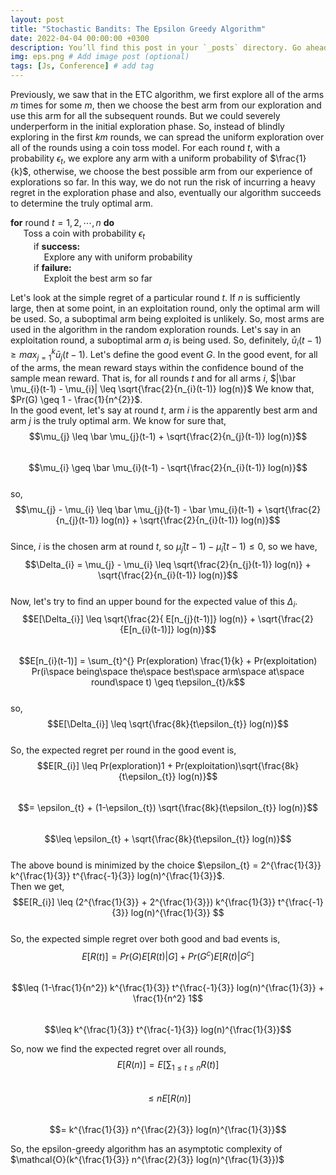 ```yaml
---
layout: post
title: "Stochastic Bandits: The Epsilon Greedy Algorithm"
date: 2022-04-04 00:00:00 +0300
description: You’ll find this post in your `_posts` directory. Go ahead and edit it and re-build the site to see your changes. # Add post description (optional)
img: eps.png # Add image post (optional)
tags: [Js, Conference] # add tag
---
```


Previously, we saw that in the ETC algorithm, we first explore all of the arms $m$ times for some $m$, then we choose the best arm from our exploration and use this arm for all the subsequent rounds. But we could severely underperform in the initial exploration phase. So, instead of blindly exploring in the first $km$ rounds, we can spread the uniform exploration over all of the rounds using a coin toss model. For each round $t$, with a probability $\epsilon_{t}$, we explore any arm with a uniform probability of $\frac{1}{k}$, otherwise, we choose the best possible arm from our experience of explorations so far. In this way, we do not run the risk of incurring a heavy regret in the exploration phase and also, eventually our algorithm succeeds to determine the truly optimal arm.

$\textbf{for}$ round $t = 1, 2, \cdots , n$ $\textbf{do}$   
$\quad$ Toss a coin with probability $\epsilon_{t}$   
$\quad\quad$ if $\textbf{success:}$   
$\quad\quad\quad$ Explore any with uniform probability   
$\quad\quad$ if $\textbf{failure:}$   
$\quad\quad\quad$ Exploit the best arm so far

Let's look at the simple regret of a particular round $t$. If $n$ is sufficiently large, then at some point, in an exploitation round, only the optimal arm will be used. So, a suboptimal arm being exploited is unlikely. So, most arms are used in the algorithm in the random exploration rounds. Let's say in an exploitation round, a suboptimal arm $a_{i}$ is being used. So, definitely, $\bar u_{i}(t-1) \geq max_{j = 1}^{k} \bar u_{j}(t-1)$.
Let's define the good event $G$. In the good event, for all of the arms, the mean reward stays within the confidence bound of the sample mean reward. That is, for all rounds $t$ and for all arms $i$, $|\bar \mu_{i}(t-1) - \mu_{i}| \leq \sqrt{\frac{2}{n_{i}(t-1)} log(n)}$
We know that, $Pr(G) \geq 1 - \frac{1}{n^{2}}$.  
In the good event, let's say at round $t$, arm $i$ is the apparently best arm and arm $j$ is the truly optimal arm. We know for sure that,  
$$\mu_{j} \leq \bar \mu_{j}(t-1) + \sqrt{\frac{2}{n_{j}(t-1)} log(n)}$$  
$$\mu_{i} \geq \bar \mu_{i}(t-1) - \sqrt{\frac{2}{n_{i}(t-1)} log(n)}$$  
so, $$\mu_{j} - \mu_{i} \leq \bar \mu_{j}(t-1) - \bar \mu_{i}(t-1) + \sqrt{\frac{2}{n_{j}(t-1)} log(n)} + \sqrt{\frac{2}{n_{i}(t-1)} log(n)}$$  
Since, $i$ is the chosen arm at round $t$, so $\bar \mu_{j}(t-1) - \bar \mu_{i}(t-1) \leq 0$, so we have,  
$$\Delta_{i} = \mu_{j} - \mu_{i} \leq \sqrt{\frac{2}{n_{j}(t-1)} log(n)} + \sqrt{\frac{2}{n_{i}(t-1)} log(n)}$$     
Now, let's try to find an upper bound for the expected value of this $\Delta_{i}$.    
$$E[\Delta_{i}] \leq \sqrt{\frac{2}{ E[n_{j}(t-1)]} log(n)} + \sqrt{\frac{2}{E[n_{i}(t-1)]} log(n)}$$  
$$E[n_{i}(t-1)] = \sum_{t}^{} Pr(exploration) \frac{1}{k} + Pr(exploitation) Pr(i\space being\space the\space best\space arm\space at\space round\space t) \geq t\epsilon_{t}/k$$   
so, $$E[\Delta_{i}] \leq \sqrt{\frac{8k}{t\epsilon_{t}} log(n)}$$  
So, the expected regret per round in the good event is, $$E[R_{i}] \leq Pr(exploration)1 + Pr(exploitation)\sqrt{\frac{8k}{t\epsilon_{t}} log(n)}$$    
$$= \epsilon_{t} + (1-\epsilon_{t}) \sqrt{\frac{8k}{t\epsilon_{t}} log(n)}$$    
$$\leq  \epsilon_{t} + \sqrt{\frac{8k}{t\epsilon_{t}} log(n)}$$   
The above bound is minimized by the choice $\epsilon_{t} = 2^{\frac{1}{3}} k^{\frac{1}{3}} t^{\frac{-1}{3}} log(n)^{\frac{1}{3}}$.   
Then we get, $$E[R_{i}] \leq (2^{\frac{1}{3}} + 2^{\frac{1}{3}}) k^{\frac{1}{3}} t^{\frac{-1}{3}} log(n)^{\frac{1}{3}} $$  
So, the expected simple regret over both good and bad events is,  
$$E[R(t)] = Pr(G) E[R(t)|G] + Pr(G^{c}) E[R(t)|G^{c}]$$   
$$\leq (1-\frac{1}{n^2}) k^{\frac{1}{3}} t^{\frac{-1}{3}} log(n)^{\frac{1}{3}} + \frac{1}{n^2} 1$$   
$$\leq k^{\frac{1}{3}} t^{\frac{-1}{3}} log(n)^{\frac{1}{3}}$$    

So, now we find the expected regret over all rounds,  
$$E[R(n)] = E[\sum_{1\leq t\leq n} R(t)]$$   
$$\leq n E[R(n)]$$  
$$= k^{\frac{1}{3}} n^{\frac{2}{3}} log(n)^{\frac{1}{3}}$$  

So, the epsilon-greedy algorithm has an asymptotic complexity of $\mathcal{O}(k^{\frac{1}{3}} n^{\frac{2}{3}} log(n)^{\frac{1}{3}})$  


